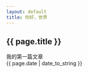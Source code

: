 ```yaml
---
layout: default
title: 你好，世界
---
```

## {{ page.title }}
我的第一篇文章   
{{ page.date | date_to_string }}  
